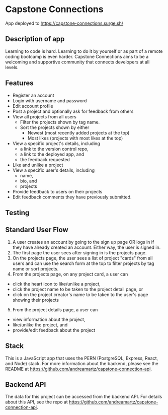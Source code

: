 # Capstone Connections

App deployed to https://capstone-connections.surge.sh/

## Description of app

Learning to code is hard. Learning to do it by yourself or as part of a remote coding bootcamp is even harder. Capstone Connections aims to be a welcoming and supportive community that connects developers at all levels.

## Features

- Register an account
- Login with username and password
- Edit account profile
- Post a project and optionally ask for feedback from others
- View all projects from all users
  - Filter the projects shown by tag name.
  - Sort the projects shown by either
    - Newest (most recently added projects at the top)
    - Most likes (projects with most likes at the top)
- View a specific project's details, including
  - a link to the version control repo,
  - a link to the deployed app, and
  - the feedback requested
- Like and unlike a project
- View a specific user's details, including
  - name,
  - bio, and
  - projects
- Provide feedback to users on their projects
- Edit feedback comments they have previously submitted.

## Testing

## Standard User Flow

1. A user creates an account by going to the sign up page OR logs in if they have already created an account. Either way, the user is signed in.
2. The first page the user sees after signing in is the projects page.
3. On the projects page, the user sees a list of project "cards" from all users and can use the search form at the top to filter projects by tag name or sort projects.
4. From the projects page, on any project card, a user can

- click the heart icon to like/unlike a project,
- click the project name to be taken to the project detail page, or
- click on the project creator's name to be taken to the user's page showing their projects

5. From the project details page, a user can

- view information about the project,
- like/unlike the project, and
- provide/edit feedback about the project

## Stack

This is a JavaScript app that uses the PERN (PostgreSQL, Express, React, and Node) stack.
For more information about the backend, please see the README at https://github.com/andreamartz/capstone-connection-api.

## Backend API

The data for this project can be accessed from the backend API. For details about this API, see the repo at https://github.com/andreamartz/capstone-connection-api.
